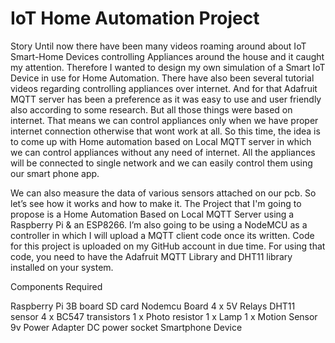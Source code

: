 # IoT Home Automation Project

Story
Until now there have been many videos roaming around about IoT Smart-Home Devices controlling Appliances around the house and it caught my attention. Therefore I wanted to design my own simulation of a Smart IoT Device in use for Home Automation. There have also been several tutorial videos regarding controlling appliances over internet. And for that Adafruit MQTT server has been a preference as it was easy to use and user friendly also according to some research. But all those things were based on internet. That means we can control appliances only when we have proper internet connection otherwise that wont work at all. So this time, the idea is to come up with Home automation based on Local MQTT server in which we can control appliances without any need of internet. All the appliances will be connected to single network and we can easily control them using our smart phone app.

We can also measure the data of various sensors attached on our pcb. So let’s see how it works and how to make it.
The Project that I'm going to propose is a Home Automation Based on Local MQTT Server using a Raspberry Pi & an ESP8266. I’m also going to be using a NodeMCU as a controller in which I will upload a MQTT client code once its written. Code for this project is uploaded on my GitHub account in due time. For using that code, you need to have the Adafruit MQTT Library and DHT11 library installed on your system.


Components Required

Raspberry Pi 3B board
SD card
Nodemcu Board
4 x 5V Relays
DHT11 sensor
4 x BC547 transistors
1 x Photo resistor
1 x Lamp
1 x Motion Sensor
9v Power Adapter
DC power socket
Smartphone Device

